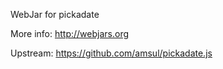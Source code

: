 WebJar for pickadate

More info: http://webjars.org

Upstream: https://github.com/amsul/pickadate.js
